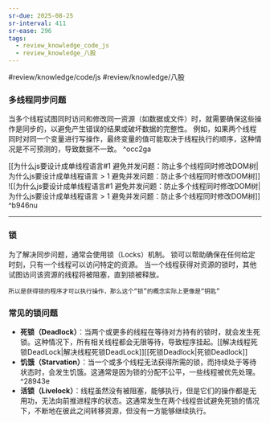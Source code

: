```yaml
---
sr-due: 2025-08-25
sr-interval: 411
sr-ease: 296
tags:
  - review_knowledge_code_js
  - review_knowledge_八股
---
```


#review/knowledge/code/js #review/knowledge/八股 

### 多线程同步问题

当多个线程试图同时访问和修改同一资源（如数据或文件）时，就需要确保这些操作是同步的，以避免产生错误的结果或破坏数据的完整性。
例如，如果两个线程同时对同一个变量进行写操作，最终变量的值可能取决于线程执行的顺序，这种情况是不可预测的，导致数据不一致。 ^occ2ga

[[为什么js要设计成单线程语言#1 避免并发问题：防止多个线程同时修改DOM树|为什么js要设计成单线程语言 > 1 避免并发问题：防止多个线程同时修改DOM树]]
![[为什么js要设计成单线程语言#1 避免并发问题：防止多个线程同时修改DOM树|为什么js要设计成单线程语言 > 1 避免并发问题：防止多个线程同时修改DOM树]] ^b946nu

---
### 锁

为了解决同步问题，通常会使用锁（Locks）机制。
锁可以帮助确保在任何给定时刻，只有一个线程可以访问特定的资源。
当一个线程获得对资源的锁时，其他试图访问该资源的线程将被阻塞，直到锁被释放。
```ad-hint
所以是获得锁的程序才可以执行操作，那么这个“锁”的概念实际上更像是“钥匙”
```
### 常见的锁问题

- **死锁（Deadlock）**：当两个或更多的线程在等待对方持有的锁时，就会发生死锁。这种情况下，所有相关线程都会无限等待，导致程序挂起。[[解决线程死锁DeadLock|解决线程死锁DeadLock]][[死锁Deadlock|死锁Deadlock]]
- **饥饿（Starvation）**：当一个或多个线程无法获得所需的锁，而持续处于等待状态时，会发生饥饿。这通常是因为锁的分配不公平，一些线程被优先处理。 ^28943e
- **活锁（Livelock）**：线程虽然没有被阻塞，能够执行，但是它们的操作都是无用功，无法向前推进程序的状态。这通常发生在两个线程尝试避免死锁的情况下，不断地在彼此之间转移资源，但没有一方能够继续执行。